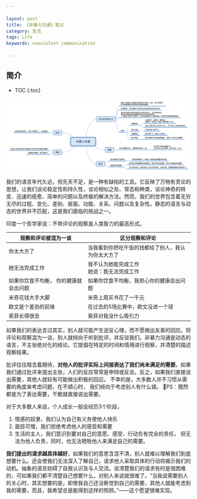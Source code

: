 ```yaml
---

layout: post
title: 《非暴力沟通》笔记
category: 生活
tags: Life
keywords: nonviolent communication

---
```


## 简介

* TOC
{:toc}

![](/public/upload/life/nonviolent_communication.png)

我们的语言年代久远，但先天不足，是一种有缺陷的工具。它反映了万物有灵论的思想，让我们谈论稳定性和持久性，谈论相似之处、常态和种类，谈论神奇的转变、迅速的痊愈、简单的问题以及终极的解决方法。然而，我们的世界包含着无穷无尽的过程、变化、差别、层面、功能、关系、问题以及复杂性。静态的语言与动态的世界并不匹配，这是我们面临的挑战之一。


印度一个哲学家说：不带评论的观察是人类智力的最高形式。

|观察和评论被混为一谈|区分观察和评论|
|---|---|
|你太大方了|当我看到你把吃午饭的钱都给了别人，我认为你太大方了|
|她无法完成工作|我不认为她能完成工作<br>她说：我无法完成工作|
|如果你饮食不均衡， 你的健康就会出问题|如果你饮食不均衡，我担心你的健康会出问题|
|米奇花钱大手大脚|米奇上周买书花了一千元|
|欧文是个差劲的前锋|在过去的5场比赛中，欧文没进一个球|
|索菲长得很丑|索菲对我没什么吸引力|

如果我们的表达言过其实，别人就可能产生逆反心理，而不愿做出友善的回应。将评论和观察混为一谈，别人就倾向于听到批评，并反驳我们。非暴力沟通是动态的语言，不主张绝对化的结论。它提倡在特定的时间和情境进行观察，并清楚的描述观察结果。

批评往往暗含着期待，**对他人的批评实际上间接表达了我们尚未满足的需要**。如果我们通过批评来提出主张，人们的反应常常是申辩或反击。反之，如果我们直接说出需要，其他人就较有可能做出积极的回应。 不幸的是，大多数人并不习惯从需要的角度来考虑问题，在不顺心时， 我们倾向于考虑别人有什么错。 PS：既然都是为了表达需要，干脆就直接说出需要。

对于大多数人来说，个人成长一般会经历3个阶段，
1. 情感的奴隶，我们认为自己有义务使他人快乐
2. 面目可憎，我们拒绝考虑他人的感受和需要
3. 生活的主人，我们意识到要对自己的意愿、感受、行动负有完全的责任， 但无法为他人负责，同时，也无法牺牲他人来满足自己的需要。

**我们提出的请求越具体越好**，如果我们的意思含混不清，别人就难以理解我们到底想要什么。还会使我们无法深入了解自己，请求他人采取具体的行动将揭示我们的动机。抽象的语言妨碍了自我认识及与人交流。说清楚我们的请求有时是很困难的，可如果我们都不清楚自己想要什么，对别人来说就很难了。“当我说需要别人的关心时，其实想要的是，即使我自己还没察觉到自己的需要，其他人就能考虑到我的需要，而且，我希望总是能得到这样的照顾。”——这个愿望很难实现。